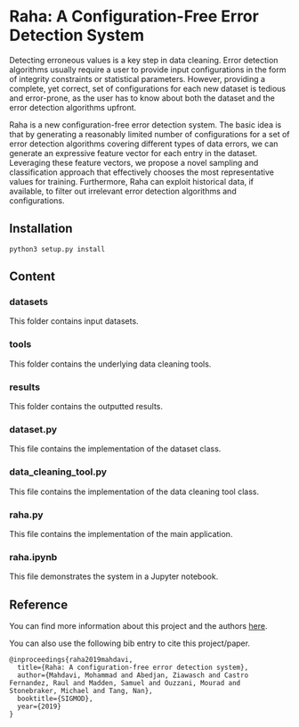 # Raha: A Configuration-Free Error Detection System
Detecting erroneous values is a key step in data cleaning.
Error detection algorithms usually require a user to provide input configurations in the form of integrity constraints or statistical parameters. However, providing a complete, yet correct, set of configurations for each new dataset is tedious and error-prone, as the user has to know about both the dataset and the error detection algorithms upfront.

Raha is a new configuration-free error detection system. The basic idea is that by generating a reasonably limited number of configurations for a set of error detection algorithms covering different types of data errors, we can generate an expressive feature vector for each entry in the dataset. Leveraging these feature vectors, we propose a novel sampling and classification approach that effectively chooses the most representative values for training. Furthermore, Raha can exploit  historical data, if available, to filter out irrelevant error detection algorithms and configurations.


## Installation
```console
python3 setup.py install
```

## Content
### datasets
This folder contains input datasets.

### tools
This folder contains the underlying data cleaning tools.

### results
This folder contains the outputted results.

### dataset.py
This file contains the implementation of the dataset class.

### data_cleaning_tool.py
This file contains the implementation of the data cleaning tool class.

### raha.py
This file contains the implementation of the main application.

### raha.ipynb
This file demonstrates the system in a Jupyter notebook.


## Reference
You can find more information about this project and the authors [here](https://www.bigdama.tu-berlin.de/menue/team/mohammad_mahdavi/).

You can also use the following bib entry to cite this project/paper.
```
@inproceedings{raha2019mahdavi,
  title={Raha: A configuration-free error detection system},
  author={Mahdavi, Mohammad and Abedjan, Ziawasch and Castro Fernandez, Raul and Madden, Samuel and Ouzzani, Mourad and Stonebraker, Michael and Tang, Nan},
  booktitle={SIGMOD},
  year={2019}
}
```